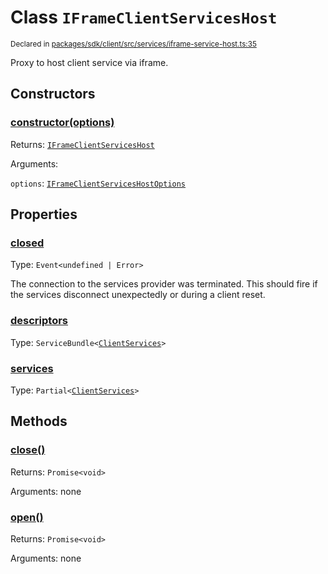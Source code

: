 # Class `IFrameClientServicesHost`
<sub>Declared in [packages/sdk/client/src/services/iframe-service-host.ts:35](https://github.com/dxos/dxos/blob/d7adf231c/packages/sdk/client/src/services/iframe-service-host.ts#L35)</sub>


Proxy to host client service via iframe.

## Constructors
### [constructor(options)](https://github.com/dxos/dxos/blob/d7adf231c/packages/sdk/client/src/services/iframe-service-host.ts#L47)




Returns: <code>[IFrameClientServicesHost](/api/@dxos/client/classes/IFrameClientServicesHost)</code>

Arguments: 

`options`: <code>[IFrameClientServicesHostOptions](/api/@dxos/client/types/IFrameClientServicesHostOptions)</code>



## Properties
### [closed](https://github.com/dxos/dxos/blob/d7adf231c/packages/sdk/client/src/services/iframe-service-host.ts#L36)
Type: <code>Event&lt;undefined | Error&gt;</code>

The connection to the services provider was terminated.
This should fire if the services disconnect unexpectedly or during a client reset.

### [descriptors](https://github.com/dxos/dxos/blob/d7adf231c/packages/sdk/client/src/services/iframe-service-host.ts#L109)
Type: <code>ServiceBundle&lt;[ClientServices](/api/@dxos/client/types/ClientServices)&gt;</code>



### [services](https://github.com/dxos/dxos/blob/d7adf231c/packages/sdk/client/src/services/iframe-service-host.ts#L113)
Type: <code>Partial&lt;[ClientServices](/api/@dxos/client/types/ClientServices)&gt;</code>




## Methods
### [close()](https://github.com/dxos/dxos/blob/d7adf231c/packages/sdk/client/src/services/iframe-service-host.ts#L122)




Returns: <code>Promise&lt;void&gt;</code>

Arguments: none




### [open()](https://github.com/dxos/dxos/blob/d7adf231c/packages/sdk/client/src/services/iframe-service-host.ts#L117)




Returns: <code>Promise&lt;void&gt;</code>

Arguments: none





